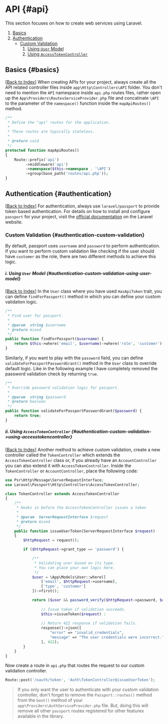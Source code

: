 # API {#api}
This section focuses on how to create web services using Laravel.
1. [Basics](#basics)
2. [Authentication](#authentication)
    * [Custom Validation](#authentication-custom-validation)
        1. [Using `User` Model](#authentication-custom-validation-using-user-model)
        2. [Using `AccessTokenController`](#authentication-custom-validation-using-accesstokencontroller)
## Basics {#basics}
[[Back to Index](#api)] When creating APIs for your project, always create all the API related controller files inside `app\Http\Controllers\API` folder. You don't need to mention the `API` namespace inside `api.php` routes files, rather open up the `App\Providers\RoutesServiceProvider.php` file and concatinate `\API` to the parameter of the `namespace()` function inside the `mapApiRoutes()` method.
```php
/**
 * Define the "api" routes for the application.
 *
 * These routes are typically stateless.
 *
 * @return void
 */
protected function mapApiRoutes()
{
    Route::prefix('api')
         ->middleware('api')
         ->namespace($this->namespace . '\API')
         ->group(base_path('routes/api.php'));
}
```
## Authentication {#authentication}
[[Back to Index](#api)] For authentication, always use `laravel/passport` to provide token based authentication. For details on how to install and configure `passport` for your project, visit the [official documentation](https://laravel.com/docs/5.6/passport#installation) on the Laravel website.
### Custom Validation {#authentication-custom-validation}
By default, passport uses `username` and `password` to perform authentication. If you want to perform custom validation like checking if the user should have `customer` as the role, there are two different methods to achieve this logic.
##### i. Using `User` Model {#authentication-custom-validation-using-user-model}
[[Back to Index](#api)] In the `User` class where you have used `HasApiToken` trait, you can define `findForPassport()` method in which you can define your custom validation logic.
```php
/**
 * Find user for passport.
 *
 * @param  string $username
 * @return mixed
 */
public function findForPassport($username) {
    return $this->where('email', $username)->where('role', 'customer')->first();
}
```
Similarly, if you want to play with the `password` field, you can define `validateForPassportPasswordGrant()` method in the `User` class to override default logic. Like in the following example I have completely removed the password validation check by returning `true`.
```php
/**
 * Override password validation logic for passport.
 *
 * @param  string $password
 * @return boolean
 */
public function validateForPassportPasswordGrant($password) {
    return true;
}
```
##### ii. Using `AccessTokenController` {#authentication-custom-validation->using-accesstokencontroller}
[[Back to Index](#api)] Another method to achieve custom validation, create a new controller called the `TokenController` which extends the `AccessTokenController` class or, if you already have an `AccountController` you can also extend it with `AccessTokenController`. Inside the `TokenController` or `AccountController`, place the following code:
```php
use Psr\Http\Message\ServerRequestInterface;
use Laravel\Passport\Http\Controllers\AccessTokenController;

class TokenController extends AccessTokenController
{
    /**
     * Hooks in before the AccessTokenController issues a token
     *
     * @param  ServerRequestInterface $request
     * @return mixed
     */
    public function issueUserToken(ServerRequestInterface $request)
    {
        $httpRequest = request();

        if ($httpRequest->grant_type == 'password') {

            /**
             * Validating user based on its type.
             * You can place your own logic here.
             */
            $user = \App\Models\User::where([
                ['email', $httpRequest->username],
                ['type', 'customer']
            ])->first();

            return ($user && password_verify($httpRequest->password, $user->password)) ?
                
                // Issue token if validation succeeds.
                $this->issueToken($request) : 
                
                // Return 422 response if validation fails.
                response()->json([
                    "error" => "invalid_credentials",
                    "message" => "The user credentials were incorrect."
                ], 422);
        }
    }
}
```
Now create a route in `api.php` that routes the request to our custom validation controller.
```php
Route::post('/oauth/token', 'Auth\TokenController@issueUserToken');
```
> If you only want the user to authenticate with your custom validation controller, don't forget to remove the `Passport::routes()` method from the `boot()` method of your `app\Providers\AuthServiceProvider.php` file.
> But, doing this will remove all other `passport` routes registered for other features available in the library.
